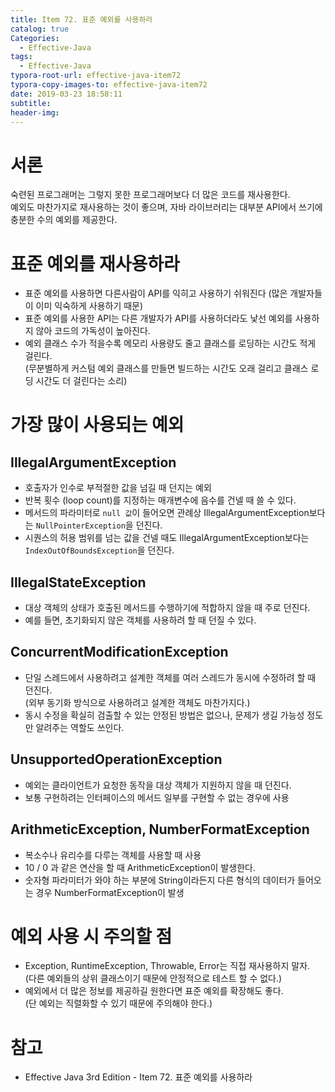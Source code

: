 ```yaml
---
title: Item 72. 표준 예외를 사용하라
catalog: true
Categories:
  - Effective-Java
tags:
  - Effective-Java
typora-root-url: effective-java-item72
typora-copy-images-to: effective-java-item72
date: 2019-03-23 18:58:11
subtitle:
header-img:
---
```


# 서론

숙련된 프로그래머는 그렇지 못한 프로그래머보다 더 많은 코드를 재사용한다.  
예외도 마찬가지로 재사용하는 것이 좋으며, 자바 라이브러리는 대부분 API에서 쓰기에 충분한 수의 예외를 제공한다.



# 표준 예외를 재사용하라

* 표준 예외를 사용하면 다른사람이 API를 익히고 사용하기 쉬워진다 (많은 개발자들이 이미 익숙하게 사용하기 때문)
* 표준 예외를 사용한 API는 다른 개발자가 API를 사용하더라도 낯선 예외를 사용하지 않아 코드의 가독성이 높아진다.
* 예외 클래스 수가 적을수록 메모리 사용량도 줄고 클래스를 로딩하는 시간도 적게 걸린다.  
  (무분별하게 커스텀 예외 클래스를 만들면 빌드하는 시간도 오래 걸리고 클래스 로딩 시간도 더 걸린다는 소리)



# 가장 많이 사용되는 예외


## IllegalArgumentException

* 호출자가 인수로 부적절한 값을 넘길 때 던지는 예외
* 반복 횟수 (loop count)를 지정하는 매개변수에 음수를 건넬 때 쓸 수 있다.
* 메서드의 파라미터로 `null 값`이 들어오면 관례상 IllegalArgumentException보다는 `NullPointerException`을 던진다.
* 시퀀스의 허용 범위를 넘는 값을 건넬 때도 IllegalArgumentException보다는 `IndexOutOfBoundsException`을 던진다.



## IllegalStateException

* 대상 객체의 상태가 호출된 메서드를 수행하기에 적합하지 않을 때 주로 던진다.
* 예를 들면, 초기화되지 않은 객체를 사용하려 할 때 던질 수 있다.



## ConcurrentModificationException

* 단일 스레드에서 사용하려고 설계한 객체를 여러 스레드가 동시에 수정하려 할 때 던진다.  
  (외부 동기화 방식으로 사용하려고 설계한 객체도 마찬가지다.)
* 동시 수정을 확실히 검출할 수 있는 안정된 방법은 없으나, 문제가 생길 가능성 정도만 알려주는 역할도 쓰인다.



## UnsupportedOperationException

* 예외는 클라이언트가 요청한 동작을 대상 객체가 지원하지 않을 때 던진다.
* 보통 구현하려는 인터페이스의 메서드 일부를 구현할 수 없는 경우에 사용



## ArithmeticException, NumberFormatException

* 복소수나 유리수를 다루는 객체를 사용할 때 사용
* 10 / 0 과 같은 연산을 할 때 ArithmeticException이 발생한다. 
* 숫자형 파라미터가 와야 하는 부분에 String이라든지 다른 형식의 데이터가 들어오는 경우 NumberFormatException이 발생



# 예외 사용 시 주의할 점

* Exception, RuntimeException, Throwable, Error는 직접 재사용하지 말자.  
  (다른 예외들의 상위 클래스이기 때문에 안정적으로 테스트 할 수 없다.)
* 예외에서 더 많은 정보를 제공하길 원한다면 표준 예외를 확장해도 좋다.  
  (단 예외는 직렬화할 수 있기 때문에 주의해야 한다.)



# 참고

* Effective Java 3rd Edition - Item 72. 표준 예외를 사용하라